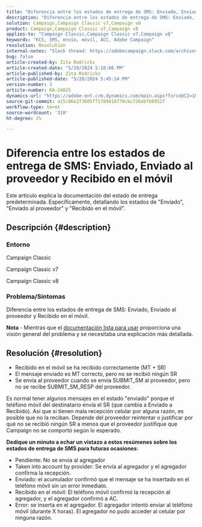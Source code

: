 ```yaml
---
title: "Diferencia entre los estados de entrega de SMS: Enviado, Enviado al proveedor y Recibido en el móvil"
description: "Diferencia entre los estados de entrega de SMS: Enviado, Enviado al proveedor y Recibido en el móvil"
solution: Campaign,Campaign Classic v7,Campaign v8
product: Campaign,Campaign Classic v7,Campaign v8
applies-to: "Campaign Classic,Campaign Classic v7,Campaign v8"
keywords: "KCS, SMS, envío, móvil, ACC, Adobe Campaign"
resolution: Resolution
internal-notes: "Slack thread: https://adobecampaign.slack.com/archives/C05C0R93W07/p1711386392282549      Internal Wiki from R&D: https://wiki.corp.adobe.com/pages/viewpage.action?spaceKey=neolane&title=SMS+connector+protocol+and+settings"
bug: false
article-created-by: Zita Rodricks
article-created-date: "5/28/2024 5:10:06 PM"
article-published-by: Zita Rodricks
article-published-date: "5/28/2024 5:45:14 PM"
version-number: 3
article-number: KA-24025
dynamics-url: "https://adobe-ent.crm.dynamics.com/main.aspx?forceUCI=1&pagetype=entityrecord&etn=knowledgearticle&id=fb6d7b1b-151d-ef11-840a-000d3a372703"
source-git-commit: a15c86e273605f71789416779cbc726ebf68952f
workflow-type: tm+mt
source-wordcount: '310'
ht-degree: 2%

---
```


# Diferencia entre los estados de entrega de SMS: Enviado, Enviado al proveedor y Recibido en el móvil


Este artículo explica la documentación del estado de entrega predeterminada. Específicamente, detallando los estados de &quot;Enviado&quot;, &quot;Enviado al proveedor&quot; y &quot;Recibido en el móvil&quot;.





## Descripción {#description}


### Entorno

Campaign Classic

Campaign Classic v7

Campaign Classic v8

### Problema/Síntomas

Diferencia entre los estados de entrega de SMS: Enviado, Enviado al proveedor y Recibido en el móvil.

<b>Nota </b>- Mientras que el [documentación lista para usar](https://experienceleague.adobe.com/en/docs/campaign-classic/using/sending-messages/monitoring-deliveries/delivery-statuses) proporciona una visión general del problema y se necesitaba una explicación más detallada.


## Resolución {#resolution}


- Recibido en el móvil se ha recibido correctamente (MT + SR)
- El mensaje enviado es MT correcto, pero no se recibió ningún SR
- Se envía al proveedor cuando se envía SUBMIT_SM al proveedor, pero no se recibe SUBMIT_SM_RESP del proveedor.


Es normal tener algunos mensajes en el estado &quot;enviado&quot; porque el teléfono móvil del destinatario envía el SR (que cambia a Enviado a Recibido). Así que si tienen mala recepción celular por alguna razón, es posible que no la reciban. Depende del proveedor reintentar o justificar por qué no se recibió ningún SR a menos que el proveedor justifique que Campaign no se comportó según lo esperado.



<b>Dedique un minuto a echar un vistazo a estos resúmenes sobre los estados de entrega de SMS para futuras ocasiones</b>:

- Pendiente: No se envía al agregador
- Taken into account by provider: Se envía al agregador y el agregador confirma la recepción.
- Enviado: el acumulador confirmó que el mensaje se ha insertado en el teléfono móvil sin un error inmediato.
- Recibido en el móvil: El teléfono móvil confirmó la recepción al agregador, y el agregador confirmó a AC.
- Error: se inserta en el agregador. El agregador intentó enviar al teléfono móvil (durante X horas). El agregador no pudo acceder al celular por ninguna razón.

